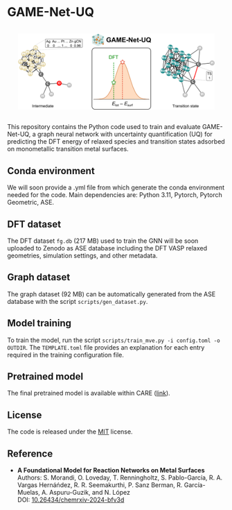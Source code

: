 # GAME-Net-UQ

<div style="display: flex; justify-content: center; align-items: center;">
    <p align="center">
     <img src="./GNN_github.png" width="90%" height="90%" />
    </p>
</div>

This repository contains the Python code used to train and evaluate GAME-Net-UQ, a graph neural network with uncertainty quantification (UQ) for predicting the DFT energy of relaxed species and transition states adsorbed on monometallic transition metal surfaces. 

## Conda environment

We will soon provide a .yml file from which generate the conda environment needed for the code. Main dependencies are: Python 3.11, Pytorch, Pytorch Geometric, ASE.

## DFT dataset

The DFT dataset `fg.db` (217 MB) used to train the GNN will be soon uploaded to Zenodo as ASE database including the DFT VASP relaxed geometries, simulation settings, and other metadata. 

## Graph dataset

The graph dataset (92 MB) can be automatically generated from the ASE database with the script `scripts/gen_dataset.py`. 

## Model training

To train the model, run the script `scripts/train_mve.py -i config.toml -o OUTDIR`. The `TEMPLATE.toml` file provides an explanation for each entry required in the training configuration file.

## Pretrained model

The final pretrained model is available within CARE ([link](https://github.com/LopezGroup-ICIQ/care)). 

## License

The code is released under the [MIT](./LICENSE) license.

## Reference

- **A Foundational Model for Reaction Networks on Metal Surfaces**  
  Authors: S. Morandi, O. Loveday, T. Renningholtz, S. Pablo-García, R. A. Vargas Hernáńdez, R. R. Seemakurthi, P. Sanz Berman, R. García-Muelas, A. Aspuru-Guzik, and N. López  
  DOI: [10.26434/chemrxiv-2024-bfv3d](https://doi.org/10.26434/chemrxiv-2024-bfv3d)
